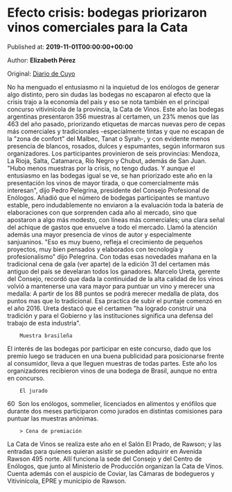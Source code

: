 
# Efecto crisis: bodegas priorizaron vinos comerciales para la Cata

Published at: **2019-11-01T00:00:00+00:00**

Author: **Elizabeth Pérez**

Original: [Diario de Cuyo](https://www.diariodecuyo.com.ar/economia/Efecto-crisis-bodegas-priorizaron-vinos-comerciales-para-la-Cata-20191031-0076.html)

No ha menguado el entusiasmo ni la inquietud de los enólogos de generar algo distinto, pero sin dudas las bodegas no escaparon al efecto que la crisis trajo a la economía del país y eso se nota también en el principal concurso vitivinícola de la provincia, la Cata de Vinos. Este año las bodegas argentinas presentaron 356 muestras al certamen, un 23% menos que las 463 del año pasado, priorizando etiquetas de marcas nuevas pero de cepas más comerciales y tradicionales -especialmente tintas y que no escapan de la "zona de confort" del Malbec, Tanat o Syrah-, y con evidente menos presencia de blancos, rosados, dulces y espumantes, según informaron sus organizadores. Los participantes provinieron de seis provincias: Mendoza, La Rioja, Salta, Catamarca, Río Negro y Chubut, además de San Juan. "Hubo menos muestras por la crisis, no tengo dudas. Y aunque el entusiasmo en las bodegas igual se ve, se han priorizado este año en la presentación los vinos de mayor tirada, o que comercialmente más interesan", dijo Pedro Pelegrina, presidente del Consejo Profesional de Enólogos. Añadió que el número de bodegas participantes se mantuvo estable, pero indudablemente no enviaron a la evaluación toda la batería de elaboraciones con que sorprenden cada año al mercado, sino que apostaron a algo más modesto, con líneas más comerciales; una clara señal del achique de gastos que envuelve a todo el mercado. Llamó la atención además una mayor presencia de vinos de autor y especialmente sanjuaninos. "Eso es muy bueno, refleja el crecimiento de pequeños proyectos, muy bien pensados y elaborados con tecnología y profesionalismo" dijo Pelegrina. Con todas esas novedades mañana en la tradicional cena de gala (ver aparte) de la edición 31 del certamen más antiguo del país se develaran todos los ganadores. Marcelo Ureta, gerente del Consejo, recordó que dada la continuidad de la alta calidad de los vinos volvió a mantenerse una vara mayor para puntuar un vino y merecer una medalla: A partir de los 88 puntos se podrá merecer medalla de plata, dos puntos mas que lo tradicional. Esa practica de subir el puntaje comenzó en el año 2016. Ureta destacó que el certamen "ha logrado construir una tradición y para el Gobierno y las instituciones significa una defensa del trabajo de esta industria".

        Muestra brasileña
      
El interés de las bodegas por participar en este concurso, dado que los premio luego se traducen en una buena publicidad para posicionarse frente al consumidor, lleva a que lleguen muestras de todas partes. Este año los organizadores recibieron vinos de una bodega de Brasil, aunque no entra en concurso.

        El jurado
      
60  Son los enólogos, sommelier, licenciados en alimentos y enófilos que durante dos meses participaron como jurados en distintas comisiones para puntuar las muestras anónimas. 

        > Cena de premiación
      
La Cata de Vinos se realiza este año en el Salón El Prado, de Rawson; y las entradas para quienes quieran asistir se pueden adquirir en Avenida Rawson 495 norte. Allí funciona la sede del Consejo y del Centro de Enólogos, que junto al Ministerio de Producción organizan la Cata de Vinos. Cuenta además con el auspicio de Coviar, las Cámaras de bodegueros y Vitivinícola, EPRE y municipio de Rawson.
